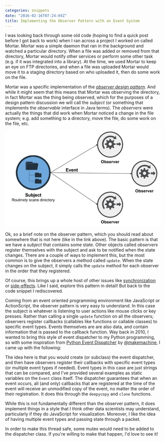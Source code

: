 ```yaml
---
categories: snippets
date: "2016-02-16T07:24:04Z"
title: Implementing the Observer Pattern with an Event System
---
```


I was looking back through some old code (hoping to find a quick post before I got back to work) when I ran across a project I worked on called Mortar. Mortar was a simple daemon that ran in the background and watched a particular directory. When a file was added or removed from that directory, Mortar would notify other services or perform some other task (e.g. if it was integrated into a library). At the time, we used Mortar to keep an eye on FTP directories, and when a file was uploaded Mortar would move it to a staging directory based on who uploaded it, then do some work on the file.

Mortar was a specific implementation of the [_observer design pattern_](http://python-3-patterns-idioms-test.readthedocs.org/en/latest/Observer.html). And while it might seem that this means that Mortar was observing the directory, in fact Mortar was the thing being observed, which for the purposes of a design pattern discussion we will call the _subject_ (or something that implements the _observable_ interface in Java terms). The _observers_ were actually the things that did work when Mortar noticed a change in the file system; e.g. add something to a directory, move the file, do some work on the file, etc.

[![Observer Design Pattern](/assets/images/2016-02-16-observer.png)](/assets/images/2016-02-16-observer.png)

Ok, so a brief note on the observer pattern, which you should read about somewhere that is not here (like in the link above). The basic pattern is that we have a _subject_ that contains some state. Other objects called _observers_ register themselves with the subject and ask to be notified when the state changes. There are a couple of ways to implement this, but the most common is to give the observers a method called `update`. When the state changes on the subject, it simply calls the `update` method for each observer in the order that they registered.

Of course, this brings up a whole host of other issues like [synchronization](http://effbot.org/zone/thread-synchronization.htm) or [side-effects](https://clusterhq.com/2014/05/15/isolating-side-effects-state-machines/). Like I said, explore this pattern in detail! But back to the code snippet I rediscovered.

Coming from an event oriented programming environment like JavaScript or ActionScript, the observer pattern is very easy to understand. In this case the subject is whatever is listening to user actions like mouse clicks or key presses. Rather than calling a single `update` function on all the observers; observers register callbacks (callables like functions or callable classes) to specific event types. Events themselves are are also data, and contain information that is passed to the callback function. Way back in 2010, I wanted to bring this style of event dispatcher to my Python programming, so with some inspiration from [Python Event Dispatcher](http://labs.makemachine.net/2010/04/python-event-dispatcher/) by [@makemachine](https://twitter.com/makemachine), I came up with the following:

<script src="https://gist.github.com/bbengfort/b5c059e352b3b04cfc4d.js"></script>

The idea here is that you would create (or subclass) the event dispatcher, and then have observers register their callbacks with specific event types (or multiple event types if needed). Event types in this case are just strings that can be compared, and I've provided several examples as static variables on the `Event` class itself. The dispatcher guarantees that when an event occurs, all (and only) callbacks that are registered at the time of the event will receive an unmodified copy of the event, no matter the order of their registration. It does this through the `deepycopy` and `clone` functions. 

While this is not fundamentally different than the observer pattern, it does implement things in a style that I think other data scientists may understand, particularly if they do JavaScript for visualization. Moreover, I like the idea of having multiple event types and passing state through a packet.

In order to make this thread safe, some mutex would need to be added to the dispatcher class. If you're willing to make that happen, I'd love to see it!
